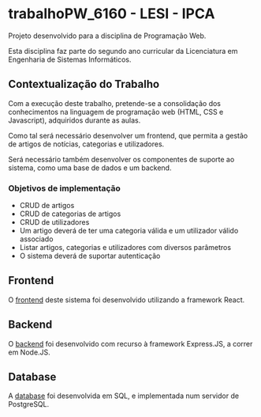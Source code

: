 # trabalhoPW_6160 - LESI - IPCA

Projeto desenvolvido para a disciplina de Programação Web.

Esta disciplina faz parte do segundo ano curricular da Licenciatura em Engenharia de Sistemas Informáticos.

## Contextualização do Trabalho

Com a execução deste trabalho, pretende-se a consolidação dos conhecimentos na linguagem de programação web (HTML, CSS e Javascript), adquiridos durante as aulas.

Como tal será necessário desenvolver um frontend, que permita a gestão de artigos de notícias, categorias e utilizadores.

Será necessário também desenvolver os componentes de suporte ao sistema, como uma base de dados e um backend.

### Objetivos de implementação

- CRUD de artigos
- CRUD de categorias de artigos
- CRUD de utilizadores
- Um artigo deverá de ter uma categoria válida e um utilizador válido associado
- Listar artigos, categorias e utilizadores com diversos parâmetros
- O sistema deverá de suportar autenticação

## Frontend

O [frontend](frontend) deste sistema foi desenvolvido utilizando a framework React.

## Backend

O [backend](backend) foi desenvolvido com recurso à framework Express.JS, a correr em Node.JS.

## Database

A [database](database) foi desenvolvida em SQL, e implementada num servidor de PostgreSQL.
